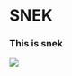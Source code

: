 # SNEK

### This is snek  
![](https://s-media-cache-ak0.pinimg.com/236x/87/01/e7/8701e761949e6c73ab113e4b9a4c5521.jpg)
